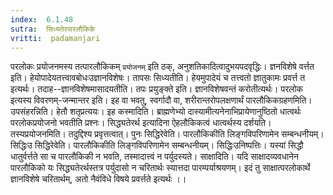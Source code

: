 ```yaml
---
index:  6.1.48
sutra:  सिध्यतेरपारलौकिके
vritti:  padamanjari
---
```


परलोकः प्रयोजनमस्य तत्पारलौकिकम् `प्रयोजनम्` इति ठक्, अनुशतिकादित्वादुभयपदवृद्धिः। ज्ञनविशेषे वर्त्तत इति। हेयोपादेयतत्त्वावबोधःउज्ञानविशेषः। तापसः सिध्यतीति। हेयमुपादेयं च तत्त्वतो ज्ञातुकामः प्रवर्त्त त इत्यर्थः। तदाह--ज्ञानविशेषमासादयतीति। तपः प्रयुङ्क्ते इति। ज्ञानविशेषवन्तं करोतीत्यर्थः। परलोक इत्यस्य विवरणम्-जन्मान्तर इति। इह वा भवतु, स्वर्गादौ वा, शरीरान्तरोपलक्षणार्थं पारलौकिकग्रहणमिति। उपसंहरन्निति। हेतौ शतृप्रत्ययः।
	इह कस्मादिति। ब्राह्मणेभ्यो दास्यामीत्यनेनाभिप्रायेणानुष्ठितो धात्वर्थः परलोकप्रयोजनो भवतीति प्रश्नः। सिद्ध्यतेरर्थ इत्यादिना ऐहलौकिकत्वं धात्वर्थस्य दर्शयति। तस्यप्रयोजनमिति। तदुद्दिश्य प्रवृत्तत्वात्। पुनः सिद्धिरेवेति। पारलौकिकीति लिङ्गविपरिणामेन सम्बन्धनीयम्। सिद्धिःउ सिद्धिरेवेति। पारलौकिकीति लिङ्गविपरिणामेन सम्बन्धनीयम्। सिद्धिःउनिष्पत्तिः। यस्यां सिद्धौ धातुर्वर्त्तते सा च पारलौकिकी  न भवति, तस्मादात्त्वं न पर्युदस्यते। साक्षादिति। यदि साक्षादव्यवधानेन पारलौकिको यः सिद्ध्यतेरर्थस्तत्र पर्युदासो न चरितार्थः स्यात्तदा पारम्पर्याश्रयणम्। इदं तु साक्षात्परलोकार्थे ज्ञानविशेषे चरितार्थम्, अतो नैवंविधे विषये प्रवर्त्तते इत्यर्थः ।।

